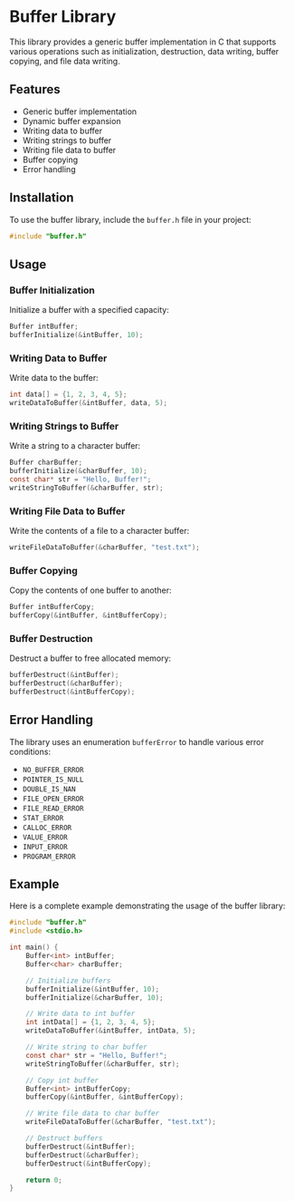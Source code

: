 # Buffer Library

This library provides a generic buffer implementation in C that supports various operations such as initialization, destruction, data writing, buffer copying, and file data writing.

## Features

- Generic buffer implementation
- Dynamic buffer expansion
- Writing data to buffer
- Writing strings to buffer
- Writing file data to buffer
- Buffer copying
- Error handling

## Installation

To use the buffer library, include the `buffer.h` file in your project:

```c
#include "buffer.h"
```

## Usage

### Buffer Initialization

Initialize a buffer with a specified capacity:

```c
Buffer intBuffer;
bufferInitialize(&intBuffer, 10);
```

### Writing Data to Buffer

Write data to the buffer:

```c
int data[] = {1, 2, 3, 4, 5};
writeDataToBuffer(&intBuffer, data, 5);
```

### Writing Strings to Buffer

Write a string to a character buffer:

```c
Buffer charBuffer;
bufferInitialize(&charBuffer, 10);
const char* str = "Hello, Buffer!";
writeStringToBuffer(&charBuffer, str);
```

### Writing File Data to Buffer

Write the contents of a file to a character buffer:

```c
writeFileDataToBuffer(&charBuffer, "test.txt");
```

### Buffer Copying

Copy the contents of one buffer to another:

```c
Buffer intBufferCopy;
bufferCopy(&intBuffer, &intBufferCopy);
```

### Buffer Destruction

Destruct a buffer to free allocated memory:

```c
bufferDestruct(&intBuffer);
bufferDestruct(&charBuffer);
bufferDestruct(&intBufferCopy);
```

## Error Handling

The library uses an enumeration `bufferError` to handle various error conditions:

- `NO_BUFFER_ERROR`
- `POINTER_IS_NULL`
- `DOUBLE_IS_NAN`
- `FILE_OPEN_ERROR`
- `FILE_READ_ERROR`
- `STAT_ERROR`
- `CALLOC_ERROR`
- `VALUE_ERROR`
- `INPUT_ERROR`
- `PROGRAM_ERROR`

## Example

Here is a complete example demonstrating the usage of the buffer library:

```c
#include "buffer.h"
#include <stdio.h>

int main() {
    Buffer<int> intBuffer;
    Buffer<char> charBuffer;

    // Initialize buffers
    bufferInitialize(&intBuffer, 10);
    bufferInitialize(&charBuffer, 10);

    // Write data to int buffer
    int intData[] = {1, 2, 3, 4, 5};
    writeDataToBuffer(&intBuffer, intData, 5);

    // Write string to char buffer
    const char* str = "Hello, Buffer!";
    writeStringToBuffer(&charBuffer, str);

    // Copy int buffer
    Buffer<int> intBufferCopy;
    bufferCopy(&intBuffer, &intBufferCopy);

    // Write file data to char buffer
    writeFileDataToBuffer(&charBuffer, "test.txt");

    // Destruct buffers
    bufferDestruct(&intBuffer);
    bufferDestruct(&charBuffer);
    bufferDestruct(&intBufferCopy);

    return 0;
}
```
